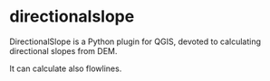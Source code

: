 # directionalslope

DirectionalSlope is a Python plugin for QGIS, devoted to calculating directional slopes from DEM. 

It can calculate also flowlines.
